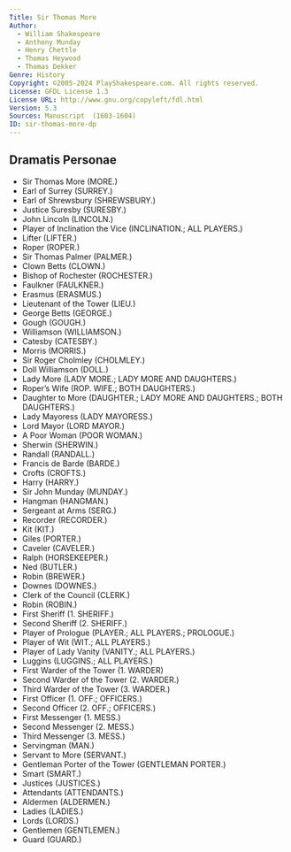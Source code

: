 ```yaml
---
Title: Sir Thomas More
Author: 
  - William Shakespeare
  - Anthony Munday
  - Henry Chettle
  - Thomas Heywood
  - Thomas Dekker
Genre: History
Copyright: ©2005-2024 PlayShakespeare.com. All rights reserved.
License: GFDL License 1.3
License URL: http://www.gnu.org/copyleft/fdl.html
Version: 5.3
Sources: Manuscript  (1603-1604)
ID: sir-thomas-more-dp
---
```


## Dramatis Personae


- Sir Thomas More (MORE.)
- Earl of Surrey (SURREY.)
- Earl of Shrewsbury (SHREWSBURY.)
- Justice Suresby (SURESBY.)
- John Lincoln (LINCOLN.)
- Player of Inclination the Vice (INCLINATION.; ALL PLAYERS.)
- Lifter (LIFTER.)
- Roper (ROPER.)
- Sir Thomas Palmer (PALMER.)
- Clown Betts (CLOWN.)
- Bishop of Rochester (ROCHESTER.)
- Faulkner (FAULKNER.)
- Erasmus (ERASMUS.)
- Lieutenant of the Tower (LIEU.)
- George Betts (GEORGE.)
- Gough (GOUGH.)
- Williamson (WILLIAMSON.)
- Catesby (CATESBY.)
- Morris (MORRIS.)
- Sir Roger Cholmley (CHOLMLEY.)
- Doll Williamson (DOLL.)
- Lady More (LADY MORE.; LADY MORE AND DAUGHTERS.)
- Roper’s Wife (ROP. WIFE.; BOTH DAUGHTERS.)
- Daughter to More (DAUGHTER.; LADY MORE AND DAUGHTERS.; BOTH DAUGHTERS.)
- Lady Mayoress (LADY MAYORESS.)
- Lord Mayor (LORD MAYOR.)
- A Poor Woman (POOR WOMAN.)
- Sherwin (SHERWIN.)
- Randall (RANDALL.)
- Francis de Barde (BARDE.)
- Crofts (CROFTS.)
- Harry (HARRY.)
- Sir John Munday (MUNDAY.)
- Hangman (HANGMAN.)
- Sergeant at Arms (SERG.)
- Recorder (RECORDER.)
- Kit (KIT.)
- Giles (PORTER.)
- Caveler (CAVELER.)
- Ralph (HORSEKEEPER.)
- Ned (BUTLER.)
- Robin (BREWER.)
- Downes (DOWNES.)
- Clerk of the Council (CLERK.)
- Robin (ROBIN.)
- First Sheriff (1. SHERIFF.)
- Second Sheriff (2. SHERIFF.)
- Player of Prologue (PLAYER.; ALL PLAYERS.; PROLOGUE.)
- Player of Wit (WIT.; ALL PLAYERS.)
- Player of Lady Vanity (VANITY.; ALL PLAYERS.)
- Luggins (LUGGINS.; ALL PLAYERS.)
- First Warder of the Tower (1. WARDER)
- Second Warder of the Tower (2. WARDER.)
- Third Warder of the Tower (3. WARDER.)
- First Officer (1. OFF.; OFFICERS.)
- Second Officer (2. OFF.; OFFICERS.)
- First Messenger (1. MESS.)
- Second Messenger (2. MESS.)
- Third Messenger (3. MESS.)
- Servingman (MAN.)
- Servant to More (SERVANT.)
- Gentleman Porter of the Tower (GENTLEMAN PORTER.)
- Smart (SMART.)
- Justices (JUSTICES.)
- Attendants (ATTENDANTS.)
- Aldermen (ALDERMEN.)
- Ladies (LADIES.)
- Lords (LORDS.)
- Gentlemen (GENTLEMEN.)
- Guard (GUARD.)
